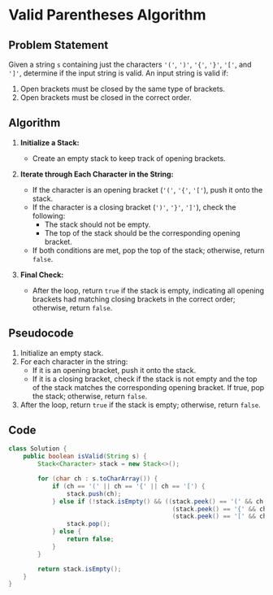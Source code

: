# Valid Parentheses Algorithm

## Problem Statement
Given a string `s` containing just the characters `'('`, `')'`, `'{'`, `'}'`, `'['`, and `']'`, determine if the input string is valid. An input string is valid if:
1. Open brackets must be closed by the same type of brackets.
2. Open brackets must be closed in the correct order.

## Algorithm

1. **Initialize a Stack:**
   - Create an empty stack to keep track of opening brackets.

2. **Iterate through Each Character in the String:**
   - If the character is an opening bracket (`'('`, `'{'`, `'['`), push it onto the stack.
   - If the character is a closing bracket (`')'`, `'}'`, `']'`), check the following:
     - The stack should not be empty.
     - The top of the stack should be the corresponding opening bracket.
   - If both conditions are met, pop the top of the stack; otherwise, return `false`.

3. **Final Check:**
   - After the loop, return `true` if the stack is empty, indicating all opening brackets had matching closing brackets in the correct order; otherwise, return `false`.

## Pseudocode

1. Initialize an empty stack.
2. For each character in the string:
   - If it is an opening bracket, push it onto the stack.
   - If it is a closing bracket, check if the stack is not empty and the top of the stack matches the corresponding opening bracket. If true, pop the stack; otherwise, return `false`.
3. After the loop, return `true` if the stack is empty; otherwise, return `false`.

## Code

```java
class Solution {
    public boolean isValid(String s) {
        Stack<Character> stack = new Stack<>();

        for (char ch : s.toCharArray()) {
            if (ch == '(' || ch == '{' || ch == '[') {
                stack.push(ch);
            } else if (!stack.isEmpty() && ((stack.peek() == '(' && ch == ')') || 
                                             (stack.peek() == '{' && ch == '}') || 
                                             (stack.peek() == '[' && ch == ']'))) {
                stack.pop();
            } else {
                return false;
            }
        }

        return stack.isEmpty();
    }
}
